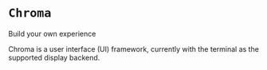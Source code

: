 # ``Chroma``

Build your own experience

Chroma is a user interface (UI) framework, currently with the terminal as the supported display backend.